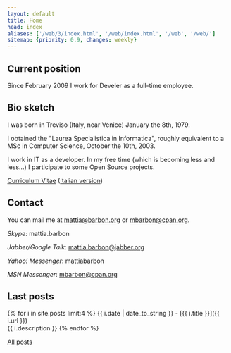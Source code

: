 ```yaml
---
layout: default
title: Home
head: index
aliases: ['/web/3/index.html', '/web/index.html', '/web', '/web/']
sitemap: {priority: 0.9, changes: weekly}
---
```

## Current position

Since February 2009 I work for Develer as a full-time employee.

## Bio sketch

I was born in Treviso (Italy, near Venice) January the 8th, 1979.

I obtained the "Laurea Specialistica in Informatica",
roughly equivalent to a MSc in Computer Science, October the 10th, 2003.

I work in IT as a developer. In my free time (which is becoming
less and less...) I participate to some Open Source projects.

[Curriculum Vitae](mbarbon_en.pdf) ([Italian version](mbarbon_it.pdf))

## Contact

You can mail me at [mattia@barbon.org](mailto:mattia@barbon.org) or
[mbarbon@cpan.org](mailto:mbarbon@cpan.org).

*Skype*: mattia.barbon

*Jabber/Google Talk*: mattia.barbon@jabber.org

*Yahoo! Messenger*: mattiabarbon

*MSN Messenger*: mbarbon@cpan.org

## Last posts

{% for i in site.posts limit:4 %}
{{ i.date | date_to_string }} - [{{ i.title }}]({{ i.url }})<br />
{{ i.description }}
{% endfor %}

[All posts](/all-posts.html)

